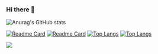 ### Hi there 👋

<!--
**an921645699/an921645699** is a ✨ _special_ ✨ repository because its `README.md` (this file) appears on your GitHub profile.

Here are some ideas to get you started:

- 🔭 I’m currently working on ...
- 🌱 I’m currently learning ...
- 👯 I’m looking to collaborate on ...
- 🤔 I’m looking for help with ...
- 💬 Ask me about ...
- 📫 How to reach me: ...
- 😄 Pronouns: ...
- ⚡ Fun fact: ...

-->

![Anurag's GitHub stats](https://github-readme-stats.vercel.app/api?username=an921645699&show_icons=true&theme=transparent)


[![Readme Card](https://github-readme-stats.vercel.app/api/pin/?username=an921645699&repo=github-readme-stats)](https://github.com/an921645699/DSF-AYF)
[![Readme Card](https://github-readme-stats.vercel.app/api/pin/?username=an921645699&repo=github-readme-stats)](https://github.com/an921645699/cloud)
[![Top Langs](https://github-readme-stats.vercel.app/api/top-langs/?username=an921645699&layout=compact)](https://github.com/an921645699/cloud)
[![Top Langs](https://github-readme-stats.vercel.app/api/top-langs/?username=an921645699&layout=compact)](https://github.com/an921645699/DSF-AYF)

![](https://activity-graph.herokuapp.com/graph?username=an921645699&theme=github)
